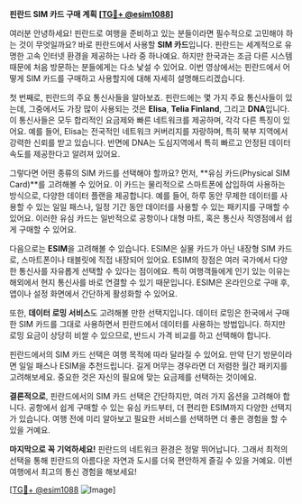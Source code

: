 **핀란드 SIM 카드 구매 계획 [[TG💪+ @esim1088](https://t.me/s/esim1088)]**

여러분 안녕하세요! 핀란드로 여행을 준비하고 있는 분들이라면 필수적으로 고민해야 하는 것이 무엇일까요? 바로 핀란드에서 사용할 **SIM 카드**입니다. 핀란드는 세계적으로 유명한 고속 인터넷 환경을 제공하는 나라 중 하나예요. 하지만 한국과는 조금 다른 시스템 때문에 처음 방문하는 분들에게는 다소 낯설 수 있어요. 이번 영상에서는 핀란드에서 어떻게 SIM 카드를 구매하고 사용할지에 대해 자세히 설명해드리겠습니다.

첫 번째로, 핀란드의 주요 통신사들을 알아보죠. 핀란드에는 몇 가지 주요 통신사들이 있는데, 그중에서도 가장 많이 사용되는 것은 **Elisa**, **Telia Finland**, 그리고 **DNA**입니다. 이 통신사들은 모두 합리적인 요금제와 빠른 네트워크를 제공하며, 각각 다른 특징이 있어요. 예를 들어, Elisa는 전국적인 네트워크 커버리지를 자랑하며, 특히 북부 지역에서 강력한 신뢰를 받고 있습니다. 반면에 DNA는 도심지역에서 특히 빠르고 안정된 데이터 속도를 제공한다고 알려져 있어요.

그렇다면 어떤 종류의 SIM 카드를 선택해야 할까요? 먼저, **유심 카드(Physical SIM Card)**를 고려해볼 수 있어요. 이 카드는 물리적으로 스마트폰에 삽입하여 사용하는 방식으로, 다양한 데이터 플랜을 제공합니다. 예를 들어, 하루 동안 무제한 데이터를 사용할 수 있는 일일 패스나, 일정 기간 동안 데이터를 사용할 수 있는 패키지를 구매할 수 있어요. 이러한 유심 카드는 일반적으로 공항이나 대형 마트, 혹은 통신사 직영점에서 쉽게 구매할 수 있어요.

다음으로는 **ESIM**을 고려해볼 수 있습니다. ESIM은 실물 카드가 아닌 내장형 SIM 카드로, 스마트폰이나 태블릿에 직접 내장되어 있어요. ESIM의 장점은 여러 국가에서 다양한 통신사를 자유롭게 선택할 수 있다는 점이에요. 특히 여행객들에게 인기 있는 이유는 해외에서 현지 통신사를 바로 연결할 수 있기 때문입니다. ESIM은 온라인으로 구매 후, 앱이나 설정 화면에서 간단하게 활성화할 수 있어요.

또한, **데이터 로밍 서비스**도 고려해볼 만한 선택지입니다. 데이터 로밍은 한국에서 구매한 SIM 카드를 그대로 사용하면서 핀란드에서 데이터를 사용하는 방법입니다. 하지만 로밍 요금이 상당히 비쌀 수 있으므로, 반드시 가격 비교를 하고 선택해야 합니다.

핀란드에서의 SIM 카드 선택은 여행 목적에 따라 달라질 수 있어요. 만약 단기 방문이라면 일일 패스나 ESIM을 추천드립니다. 길게 머무는 경우라면 더 저렴한 월간 패키지를 고려해보세요. 중요한 것은 자신의 필요에 맞는 요금제를 선택하는 것이에요.

**결론적으로**, 핀란드에서의 SIM 카드 선택은 간단하지만, 여러 가지 옵션을 고려해야 합니다. 공항에서 쉽게 구매할 수 있는 유심 카드부터, 더 편리한 ESIM까지 다양한 선택지가 있습니다. 여행 전에 미리 알아보고 필요한 서비스를 선택하면 더 좋은 경험을 할 수 있을 거예요.

**마지막으로 꼭 기억하세요!** 핀란드의 네트워크 환경은 정말 뛰어납니다. 그래서 최적의 선택을 통해 핀란드의 아름다운 자연과 도시를 더욱 편안하게 즐길 수 있을 거예요. 이번 여행에서 최고의 통신 경험을 해보세요!

[[TG💪+ @esim1088](https://t.me/s/esim1088) ![Image](https://i.postimg.cc/Y0z9fWf4/image.png)]